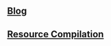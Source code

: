<link rel="icon" href="https://gs1293.github.io/favicon.ico?v=2"/>

## [Blog](blog.md)
## [Resource Compilation](resource.md)
